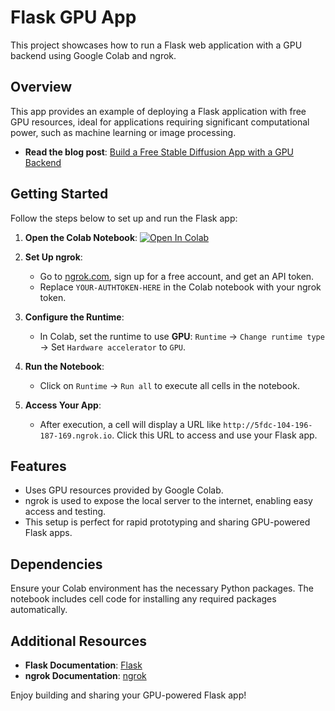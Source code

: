 # Flask GPU App

This project showcases how to run a Flask web application with a GPU backend using Google Colab and ngrok.

## Overview

This app provides an example of deploying a Flask application with free GPU resources, ideal for applications requiring significant computational power, such as machine learning or image processing.

- **Read the blog post**: [Build a Free Stable Diffusion App with a GPU Backend](https://www.assemblyai.com/blog/build-a-free-stable-diffusion-app-with-a-gpu-backend/)

## Getting Started

Follow the steps below to set up and run the Flask app:

1. **Open the Colab Notebook**:
   [![Open In Colab](https://colab.research.google.com/assets/colab-badge.svg)](https://colab.research.google.com/github/AssemblyAI-Examples/flask-gpu-app/blob/main/notebook.ipynb)

2. **Set Up ngrok**:
   - Go to [ngrok.com](https://ngrok.com), sign up for a free account, and get an API token.
   - Replace `YOUR-AUTHTOKEN-HERE` in the Colab notebook with your ngrok token.

3. **Configure the Runtime**:
   - In Colab, set the runtime to use **GPU**: `Runtime` -> `Change runtime type` -> Set `Hardware accelerator` to `GPU`.

4. **Run the Notebook**:
   - Click on `Runtime` -> `Run all` to execute all cells in the notebook.

5. **Access Your App**:
   - After execution, a cell will display a URL like `http://5fdc-104-196-187-169.ngrok.io`. Click this URL to access and use your Flask app.

## Features

- Uses GPU resources provided by Google Colab.
- ngrok is used to expose the local server to the internet, enabling easy access and testing.
- This setup is perfect for rapid prototyping and sharing GPU-powered Flask apps.

## Dependencies

Ensure your Colab environment has the necessary Python packages. The notebook includes cell code for installing any required packages automatically.

## Additional Resources

- **Flask Documentation**: [Flask](https://flask.palletsprojects.com/)
- **ngrok Documentation**: [ngrok](https://ngrok.com/docs)

Enjoy building and sharing your GPU-powered Flask app!

